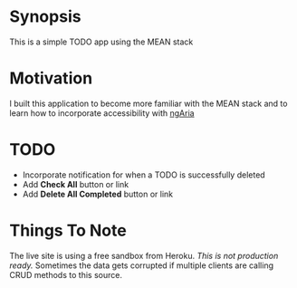 # Synopsis

This is a simple TODO app using the MEAN stack

# Motivation

I built this application to become more familiar with the MEAN stack and to learn how to incorporate accessibility with [ngAria](https://docs.angularjs.org/guide/accessibility)

# TODO

- Incorporate notification for when a TODO is successfully deleted
- Add **Check All** button or link
- Add **Delete All Completed** button or link

# Things To Note

The live site is using a free sandbox from Heroku. *This is not production ready.* Sometimes the data gets corrupted if multiple clients are calling CRUD methods to this source.
